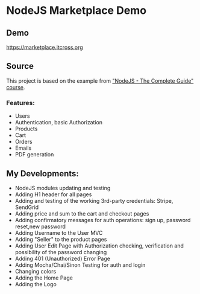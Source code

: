 # NodeJS Marketplace Demo

## Demo

https://marketplace.itcross.org

## Source

This project is based on the example
from ["NodeJS - The Complete Guide" course](https://www.udemy.com/course/nodejs-the-complete-guide).

### Features:

- Users
- Authentication, basic Authorization
- Products
- Cart
- Orders
- Emails
- PDF generation

## My Developments:

- NodeJS modules updating and testing
- Adding H1 header for all pages
- Adding and testing of the working 3rd-party credentials: Stripe, SendGrid
- Adding price and sum to the cart and checkout pages
- Adding confirmatory messages for auth operations: sign up, password reset,new password
- Adding Username to the User MVC
- Adding "Seller" to the product pages
- Adding User Edit Page with Authorization checking, verification and possibility of the password changing
- Adding 401 (Unauthorized) Error Page
- Adding Mocha/Chai/Sinon Testing for auth and login
- Changing colors
- Adding the Home Page
- Adding the Logo